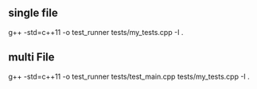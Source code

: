 ## single file
g++ -std=c++11 -o test_runner  tests/my_tests.cpp -I . 

## multi File 

g++ -std=c++11 -o test_runner tests/test_main.cpp tests/my_tests.cpp -I . 

